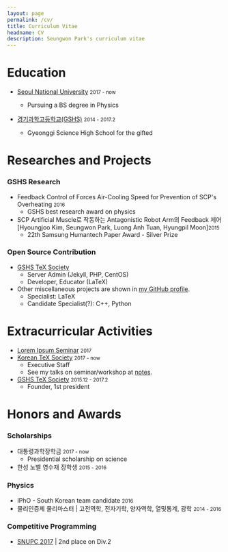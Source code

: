 ```yaml
---
layout: page
permalink: /cv/
title: Curriculum Vitae
headname: CV
description: Seungwon Park's curriculum vitae
---
```


# Education

* [Seoul National University](http://en.snu.ac.kr) <small>2017 - now</small>
  * Pursuing a BS degree in Physics

* [경기과학고등학교(GSHS)](http://www.gs.hs.kr) <small>2014 - 2017.2</small>
  *  Gyeonggi Science High School for the gifted


# Researches and Projects

### GSHS Research

* Feedback Control of Forces Air-Cooling Speed for Prevention of SCP's Overheating <small>2016</small>
  * GSHS best research award on physics
* SCP Artificial Muscle로 작동하는 Antagonistic Robot Arm의 Feedback 제어 [Hyoungjoo Kim, Seungwon Park, Luong Anh Tuan, Hyungpil Moon]<small>2015</small>
  * 22th Samsung Humantech Paper Award - Silver Prize

### Open Source Contribution
* [GSHS TeX Society](http://latex.gs.hs.kr)
  * Server Admin (Jekyll, PHP, CentOS)
  * Developer, Educator (LaTeX)
* Other miscellaneous projects are shown in [my GitHub profile](https://github.com/seungwonpark). 
  * Specialist: LaTeX
  * Candidate Specialist(?): C++, Python

# Extracurricular Activities

* [Lorem Ipsum Seminar](https://github.com/seungwonpark/lipsum-seminar) <small>2017</small>
* [Korean TeX Society](http://www.ktug.org) <small>2017 - now</small>
  * Executive Staff
  * See my talks on seminar/workshop at [notes](/notes).
* [GSHS TeX Society](http://latex.gs.hs.kr) <small>2015.12 - 2017.2</small>
  * Founder, 1st president

# Honors and Awards

### Scholarships

* 대통령과학장학금 <small>2017 - now</small>
  * Presidential scholarship on science
* 한성 노벨 영수재 장학생 <small>2015 - 2016</small>

### Physics
* IPhO - South Korean team candidate <small>2016</small>
* 물리인증제 물리마스터 | 고전역학, 전자기학, 양자역학, 열및통계, 광학 <small>2014 - 2016</small>

### Competitive Programming

* [SNUPC 2017](http://snups.snucse.org/snupc2017/) | 2nd place on Div.2